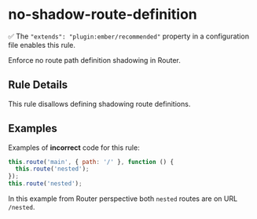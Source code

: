 # no-shadow-route-definition

✅ The `"extends": "plugin:ember/recommended"` property in a configuration file enables this rule.

Enforce no route path definition shadowing in Router.

## Rule Details

This rule disallows defining shadowing route definitions.

## Examples

Examples of **incorrect** code for this rule:

```js
this.route('main', { path: '/' }, function () {
  this.route('nested');
});
this.route('nested');
```

In this example from Router perspective both `nested` routes are on URL `/nested`.
